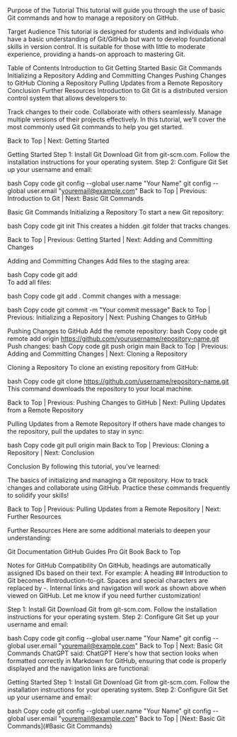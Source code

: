 Purpose of the Tutorial
This tutorial will guide you through the use of basic Git commands and how to manage a repository on GitHub.

Target Audience
This tutorial is designed for students and individuals who have a basic understanding of Git/GitHub but want to develop foundational skills in version control. It is suitable for those with little to moderate experience, providing a hands-on approach to mastering Git.

Table of Contents
Introduction to Git
Getting Started
Basic Git Commands
Initializing a Repository
Adding and Committing Changes
Pushing Changes to GitHub
Cloning a Repository
Pulling Updates from a Remote Repository
Conclusion
Further Resources
Introduction to Git
Git is a distributed version control system that allows developers to:

Track changes to their code.
Collaborate with others seamlessly.
Manage multiple versions of their projects effectively.
In this tutorial, we'll cover the most commonly used Git commands to help you get started.

Back to Top | Next: Getting Started

Getting Started
Step 1: Install Git
Download Git from git-scm.com.
Follow the installation instructions for your operating system.
Step 2: Configure Git
Set up your username and email:

bash
Copy code
git config --global user.name "Your Name"
git config --global user.email "youremail@example.com"
Back to Top | Previous: Introduction to Git | Next: Basic Git Commands

Basic Git Commands
Initializing a Repository
To start a new Git repository:

bash
Copy code
git init
This creates a hidden .git folder that tracks changes.

Back to Top | Previous: Getting Started | Next: Adding and Committing Changes

Adding and Committing Changes
Add files to the staging area:

bash
Copy code
git add <file>  
To add all files:

bash
Copy code
git add .
Commit changes with a message:

bash
Copy code
git commit -m "Your commit message"
Back to Top | Previous: Initializing a Repository | Next: Pushing Changes to GitHub

Pushing Changes to GitHub
Add the remote repository:
bash
Copy code
git remote add origin https://github.com/yourusername/repository-name.git
Push changes:
bash
Copy code
git push origin main
Back to Top | Previous: Adding and Committing Changes | Next: Cloning a Repository

Cloning a Repository
To clone an existing repository from GitHub:

bash
Copy code
git clone https://github.com/username/repository-name.git
This command downloads the repository to your local machine.

Back to Top | Previous: Pushing Changes to GitHub | Next: Pulling Updates from a Remote Repository

Pulling Updates from a Remote Repository
If others have made changes to the repository, pull the updates to stay in sync:

bash
Copy code
git pull origin main
Back to Top | Previous: Cloning a Repository | Next: Conclusion

Conclusion
By following this tutorial, you’ve learned:

The basics of initializing and managing a Git repository.
How to track changes and collaborate using GitHub.
Practice these commands frequently to solidify your skills!

Back to Top | Previous: Pulling Updates from a Remote Repository | Next: Further Resources

Further Resources
Here are some additional materials to deepen your understanding:

Git Documentation
GitHub Guides
Pro Git Book
Back to Top

Notes for GitHub Compatibility
On GitHub, headings are automatically assigned IDs based on their text. For example:
A heading ## Introduction to Git becomes #introduction-to-git.
Spaces and special characters are replaced by -.
Internal links and navigation will work as shown above when viewed on GitHub.
Let me know if you need further customization!






Step 1: Install Git
Download Git from git-scm.com.
Follow the installation instructions for your operating system.
Step 2: Configure Git
Set up your username and email:

bash
Copy code
git config --global user.name "Your Name"
git config --global user.email "youremail@example.com"
Back to Top | Next: Basic Git Commands
ChatGPT said:
ChatGPT
Here's how that section looks when formatted correctly in Markdown for GitHub, ensuring that code is properly displayed and the navigation links are functional:

Getting Started
Step 1: Install Git
Download Git from git-scm.com.
Follow the installation instructions for your operating system.
Step 2: Configure Git
Set up your username and email:

bash
Copy code
git config --global user.name "Your Name"
git config --global user.email "youremail@example.com"
Back to Top | [Next: Basic Git Commands](#Basic Git Commands)


